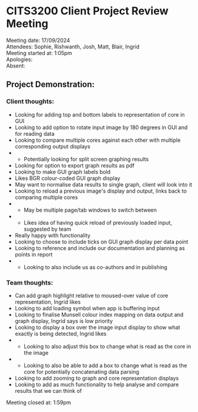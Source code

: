 # CITS3200 Client Project Review Meeting #
Meeting date: 17/09/2024  
Attendees: Sophie, Rishwanth, Josh, Matt, Blair, Ingrid  
Meeting started at: 1:05pm  
Apologies:  
Absent: 

## Project Demonstration:
### Client thoughts:
- Looking for adding top and bottom labels to representation of core in GUI
- Looking to add option to rotate input image by 180 degrees in GUI and for reading data
- Looking to compare multiple cores against each other with multiple corresponding output displays
- - Potentially looking for split screen graphing results
- Looking for option to export graph results as pdf
- Looking to make GUI graph labels bold
- Likes BGR colour-coded GUI graph display
- May want to normalise data results to single graph, client will look into it
- Looking to reload a previous image's display and output, links back to comparing multiple cores
- - May be multiple page/tab windows to switch between
- - Likes idea of having quick reload of previously loaded input, suggested by team
- Really happy with functionality
- Looking to choose to include ticks on GUI graph display per data point
- Looking to reference and include our documentation and planning as points in report
- - Looking to also include us as co-authors and in publishing
### Team thoughts:
- Can add graph highlight relative to moused-over value of core representation, Ingrid likes
- Looking to add loading symbol when app is buffering input
- Looking to finalise Munsell colour index mapping on data output and graph display, Ingrid says is low priority
- Looking to display a box over the image input display to show what exactly is being detected, Ingrid likes
- - Looking to also adjust this box to change what is read as the core in the image
- - Looking to also be able to add a box to change what is read as the core for potentially concatenating data parsing
- Looking to add zooming to graph and core representation displays
- Looking to add as much functionality to help analyse and compare results that we can think of

Meeting closed at: 1:59pm